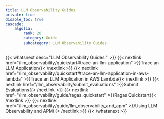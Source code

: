 ```yaml
---
title: LLM Observability Guides
private: true
disable_toc: true
cascade:
    algolia:
        rank: 20
        category: Guide
        subcategory: LLM Observability Guides
---
```


{{< whatsnext desc="LLM Observability Guides:" >}}
    {{< nextlink href="/llm_observability/quickstart#trace-an-llm-application" >}}Trace an LLM Application{{< /nextlink >}}
    {{< nextlink href="/llm_observability/quickstart#trace-an-llm-application-in-aws-lambda" >}}Trace an LLM Application in AWS Lambda{{< /nextlink >}}
    {{< nextlink href="/llm_observability/submit_evaluations" >}}Submit Evaluations{{< /nextlink >}}
    {{< nextlink href="/llm_observability/guide/ragas_quickstart" >}}Ragas Quickstart{{< /nextlink >}}
    {{< nextlink href="/llm_observability/guide/llm_observability_and_apm" >}}Using LLM Observability and APM{{< /nextlink >}}
{{< /whatsnext >}}
